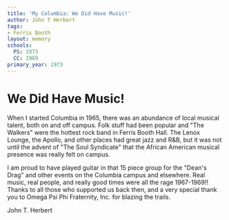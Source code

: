 ```yaml
---
title: 'My Columbia: We Did Have Music!'
author: John T Herbert
tags:
- Ferris Booth
layout: memory
schools:
  PS: 1973
  CC: 1969
primary_year: 1973
---
```

# We Did Have Music!

When I started Columbia in 1965, there was an abundance of local musical talent, both on and off campus.  Folk stuff had been popular and "The Walkers" were the hottest rock band in Ferris Booth Hall.  The Lenox Lounge, the Apollo, and other places had great jazz and R&B, but it was not until the advent of "The Soul Syndicate" that the African American musical presence was really felt on campus.

I am proud to have played guitar in that 15 piece group for the "Dean's Drag" and other events on the Columbia campus and elsewhere.  Real music, real people, and really good times were all the rage 1967-1969!!  Thanks to all those who supported us back then, and a very special thank you to Omega Psi Phi Fraternity, Inc. for blazing the trails.

John T. Herbert
